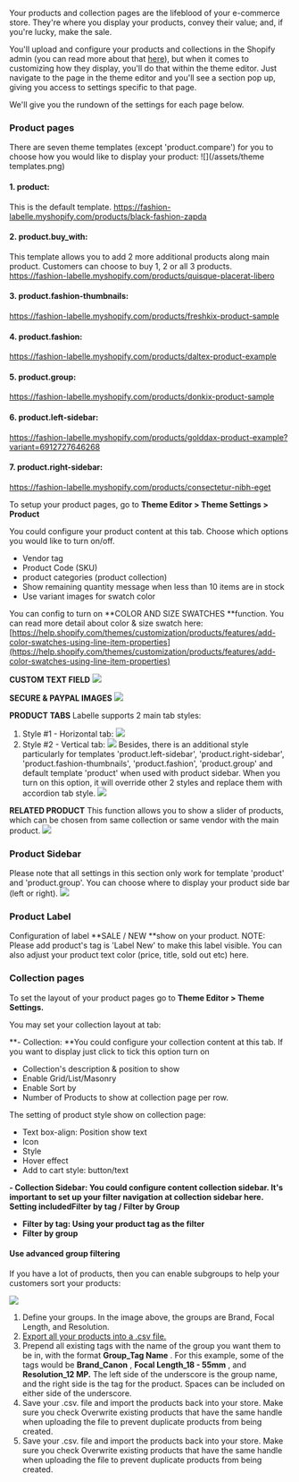 Your products and collection pages are the lifeblood of your e-commerce store. They're where you display your products, convey their value; and, if you're lucky, make the sale.

You'll upload and configure your products and collections in the Shopify admin \(you can read more about that [here](https://help.shopify.com/manual/products)\), but when it comes to customizing how they display, you'll do that within the theme editor. Just navigate to the page in the theme editor and you'll see a section pop up, giving you access to settings specific to that page.

We'll give you the rundown of the settings for each page below.

### Product pages
There are seven theme templates (except 'product.compare') for you to choose how you would like to display your product:
   ![](/assets/theme templates.png)
   #### 1.   product: 
   This is the default template. 
   https://fashion-labelle.myshopify.com/products/black-fashion-zapda
   #### 2.   product.buy_with: 
   This template allows you to add 2 more additional products along main product. Customers can choose to buy 1, 2 or all 3 products.   
   https://fashion-labelle.myshopify.com/products/quisque-placerat-libero
   #### 3.   product.fashion-thumbnails:  
   https://fashion-labelle.myshopify.com/products/freshkix-product-sample
   #### 4.   product.fashion:
   https://fashion-labelle.myshopify.com/products/daltex-product-example
   #### 5.   product.group:
   https://fashion-labelle.myshopify.com/products/donkix-product-sample
   #### 6.   product.left-sidebar:
   https://fashion-labelle.myshopify.com/products/golddax-product-example?variant=6912727646268
   #### 7.   product.right-sidebar:
   https://fashion-labelle.myshopify.com/products/consectetur-nibh-eget
   

To setup your product pages, go to **Theme Editor &gt; Theme Settings &gt; Product**

You could configure your product content at this tab. Choose which options you would like to turn on/off.

* Vendor tag
* Product Code \(SKU\)
* product categories \(product collection\)
* Show remaining quantity message when less than 10 items are in stock
* Use variant images for swatch color

You can config to turn on **COLOR AND SIZE SWATCHES **function. You can read more detail about color & size swatch here: [https://help.shopify.com/themes/customization/products/features/add-color-swatches-using-line-item-properties](https://help.shopify.com/themes/customization/products/features/add-color-swatches-using-line-item-properties)

**CUSTOM TEXT FIELD**
![](/assets/custom-txt-field.png)

**SECURE & PAYPAL IMAGES**
![](/assets/secure-paypal.png)

**PRODUCT TABS**
Labelle supports 2 main tab styles:
   1.   Style #1 - Horizontal tab:
   ![](/assets/tab-style-1_02.jpg)
   2.   Style #2 - Vertical tab:
   ![](/assets/product-tab-2.png)
Besides, there is an additional style particularly for templates 'product.left-sidebar', 'product.right-sidebar', 'product.fashion-thumbnails', 'product.fashion', 'product.group' and default template 'product' when used with product sidebar. When you turn on this option, it will override other 2 styles and replace them with accordion tab style.
![](/assets/product-tab-3.png)   

**RELATED PRODUCT**
This function allows you to show a slider of products, which can be chosen from same collection or same vendor with the main product.
![](/assets/related-products.png)

### Product Sidebar

Please note that all settings in this section only work for template 'product' and 'product.group'.
You can choose where to display your product side bar (left or right).
![](/assets/product-sidebar.png)

### Product Label
Configuration of label **SALE / NEW **show on your product. 
NOTE: Please add product's tag is 'Label New' to make this label visible.
You can also adjust your product text color (price, title, sold out etc) here.



### Collection pages

To set the layout of your product pages go to **Theme Editor &gt; Theme Settings.**

You may set your collection layout at tab:

**- Collection: **You could configure your collection content at this tab. If you want to display just click to tick this option turn on

* Collection's description  & position to show
* Enable Grid/List/Masonry
* Enable Sort by
* Number of Products to show at collection page per row.

The setting of product style show on collection page:

* Text box-align: Position show text
* Icon
* Style
* Hover effect
* Add to cart style: button/text

**- Collection Sidebar: **You could configure content collection sidebar. It's important to set up your filter navigation at collection sidebar here. Setting included**Filter by tag / Filter by Group**

* **Filter by tag: Using your product tag as the filter**
* **Filter by group**

#### Use advanced group filtering

If you have a lot of products, then you can enable subgroups to help your customers sort your products:

![](https://help.shopify.com/assets/images/manual/themes/supply-advanced-filtering.png?1520884325)

1. Define your groups. In the image above, the groups are Brand, Focal Length, and Resolution.
2. [Export all your products into a .csv file.](https://help.shopify.com/manual/products/import-export/export-products)
3. Prepend all existing tags with the name of the group you want them to be in, with the format
   **Group\_Tag Name**
   . For this example, some of the tags would be
   **Brand\_Canon**
   ,
   **Focal Length\_18 - 55mm**
   , and
   **Resolution\_12 MP.**
   The left side of the underscore is the group name, and the right side is the tag for the product. Spaces can be included on either side of the underscore.
4. Save your .csv. file and import the products back into your store. Make sure you check Overwrite existing products that have the same handle when uploading the file to prevent duplicate products from being created.
5. Save your .csv. file and import the products back into your store. Make sure you check Overwrite existing products that have the same handle when uploading the file to prevent duplicate products from being created.